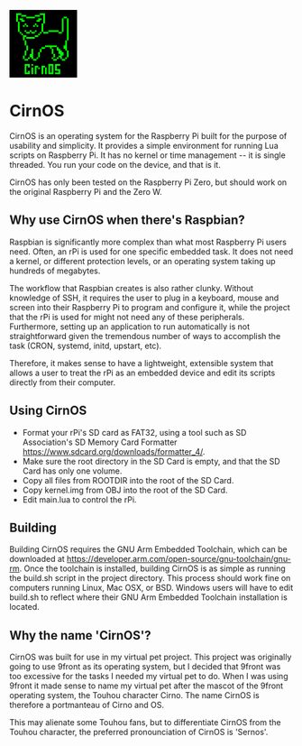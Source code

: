 ![CirnOS Logo](logo.png)
# CirnOS
CirnOS is an operating system for the Raspberry Pi built for the purpose of usability and simplicity. It provides a simple environment for running Lua scripts on Raspberry Pi. It has no kernel or time management -- it is single threaded. You run your code on the device, and that is it.

CirnOS has only been tested on the Raspberry Pi Zero, but should work on the original Raspberry Pi and the Zero W.

Why use CirnOS when there's Raspbian?
-----
Raspbian is significantly more complex than what most Raspberry Pi users need. Often, an rPi is used for one specific embedded task. It does not need a kernel, or different protection levels, or an operating system taking up hundreds of megabytes.

The workflow that Raspbian creates is also rather clunky. Without knowledge of SSH, it requires the user to plug in a keyboard, mouse and screen into their Raspberry Pi to program and configure it, while the project that the rPi is used for might not need any of these peripherals. Furthermore, setting up an application to run automatically is not straightforward given the tremendous number of ways to accomplish the task (CRON, systemd, initd, upstart, etc).

Therefore, it makes sense to have a lightweight, extensible system that allows a user to treat the rPi as an embedded device and edit its scripts directly from their computer.

Using CirnOS
-----
- Format your rPi's SD card as FAT32, using a tool such as SD Association's SD Memory Card Formatter <https://www.sdcard.org/downloads/formatter_4/>.
- Make sure the root directory in the SD Card is empty, and that the SD Card has only one volume.
- Copy all files from ROOTDIR into the root of the SD Card.
- Copy kernel.img from OBJ into the root of the SD Card.
- Edit main.lua to control the rPi.

Building
-----
Building CirnOS requires the GNU Arm Embedded Toolchain, which can be downloaded at <https://developer.arm.com/open-source/gnu-toolchain/gnu-rm>. Once the toolchain is installed, building CirnOS is as simple as running the build.sh script in the project directory. This process should work fine on computers running Linux, Mac OSX, or BSD. Windows users will have to edit build.sh to reflect where their GNU Arm Embedded Toolchain installation is located.

Why the name 'CirnOS'?
-----
CirnOS was built for use in my virtual pet project. This project was originally going to use 9front as its operating system, but I decided that 9front was too excessive for the tasks I needed my virtual pet to do. When I was using 9front it made sense to name my virtual pet after the mascot of the 9front operating system, the Touhou character Cirno. The name CirnOS is therefore a portmanteau of Cirno and OS.

This may alienate some Touhou fans, but to differentiate CirnOS from the Touhou character, the preferred pronounciation of CirnOS is 'Sernos'.
